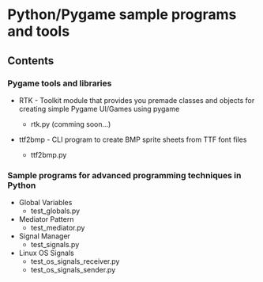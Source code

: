 # Python/Pygame sample programs and tools

## Contents

### Pygame tools and libraries

* RTK - Toolkit module that provides you premade classes and objects for creating simple Pygame UI/Games using pygame
    + rtk.py (comming soon...)
    
* ttf2bmp - CLI program to create BMP sprite sheets from TTF font files
    + ttf2bmp.py

### Sample programs for advanced programming techniques in Python

* Global Variables
    + test_globals.py
* Mediator Pattern
    + test_mediator.py
* Signal Manager
    + test_signals.py
* Linux OS Signals
    + test_os_signals_receiver.py
    + test_os_signals_sender.py

